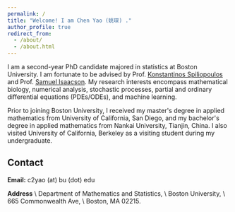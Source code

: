 ```yaml
---
permalink: /
title: "Welcome! I am Chen Yao (姚琛) ."
author_profile: true
redirect_from: 
  - /about/
  - /about.html
---
```


I am a second-year PhD candidate majored in statistics at Boston University. I am fortunate to be advised by Prof. [Konstantinos Spiliopoulos](https://math.bu.edu/people/kspiliop/) and Prof. [Samuel Isaacson](https://math.bu.edu/people/isaacson/). My research interests encompass mathematical biology, numerical analysis, stochastic processes, partial and ordinary differential equations (PDEs/ODEs), and machine learning. 

Prior to joining Boston University, I received my master's degree in applied mathematics from University of California, San Diego, and my bachelor's degree in applied mathematics from Nankai University, Tianjin, China. I also visited University of California, Berkeley as a visiting student during my undergraduate.

## Contact
<strong>Email:</strong> c2yao (at) bu (dot) edu

<strong>Address</strong> \\
Department of Mathematics and Statistics, \\
Boston University, \\
665 Commonwealth Ave, \\
Boston, MA 02215.

<!-- Email:   \\
&nbsp;&nbsp;&nbsp;&nbsp; c2yao (at) bu (dot) edu \\
Address: \\
&nbsp;&nbsp;&nbsp;&nbsp; Boston University \\
&nbsp;&nbsp;&nbsp;&nbsp; Department of Mathematics and Statistics \\
&nbsp;&nbsp;&nbsp;&nbsp; 665 Commonwealth Ave, \\
&nbsp;&nbsp;&nbsp;&nbsp; Boston, MA 02215  -->
